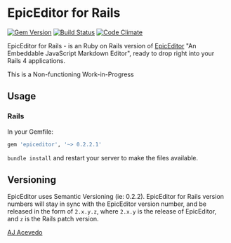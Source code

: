 # EpicEditor for Rails
[![Gem Version](https://badge.fury.io/rb/epiceditor.png)](http://badge.fury.io/rb/epiceditor)
[![Build Status](https://travis-ci.org/AJAlabs/EpicEditor.png)](https://travis-ci.org/AJAlabs/EpicEditor)
[![Code Climate](https://codeclimate.com/repos/520c836cf3ea004527039551/badges/a479df1697395a3c3040/gpa.png)](https://codeclimate.com/repos/520c836cf3ea004527039551/feed)


EpicEditor for Rails - is an Ruby on Rails version of [EpicEditor](http://epiceditor.com) "An Embeddable JavaScript Markdown Editor", ready to drop right into your Rails 4 applications.


This is a Non-functioning Work-in-Progress


## Usage

### Rails

In your Gemfile:

```ruby
gem 'epiceditor', '~> 0.2.2.1'
```

`bundle install` and restart your server to make the files available.


## Versioning
EpicEditor uses Semantic Versioning (ie: 0.2.2). EpicEditor for Rails version numbers will stay in sync with the EpicEditor version number, and be released in the form of `2.x.y.z`, where `2.x.y` is the release of EpicEditor, and `z` is the Rails patch version.

[AJ Acevedo](https://twitter.com/AJ_Acevedo)